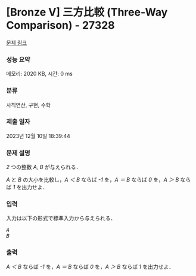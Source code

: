 # [Bronze V] 三方比較 (Three-Way Comparison) - 27328 

[문제 링크](https://www.acmicpc.net/problem/27328) 

### 성능 요약

메모리: 2020 KB, 시간: 0 ms

### 분류

사칙연산, 구현, 수학

### 제출 일자

2023년 12월 10일 18:39:44

### 문제 설명

<p><var>2</var> つの整数 <var>A, B</var> が与えられる．</p>

<p><var>A</var> と <var>B</var> の大小を比較し，<var>A ＜ B</var> ならば <var>-1</var> を，<var>A ＝ B</var> ならば <var>0</var> を，<var>A ＞ B</var> ならば <var>1</var> を出力せよ．</p>

### 입력 

 <p>入力は以下の形式で標準入力から与えられる．</p>

<pre><var>A</var>
<var>B</var></pre>

### 출력 

 <p><var>A ＜ B</var> ならば <var>-1</var> を，<var>A ＝ B</var> ならば <var>0</var> を，<var>A ＞ B</var> ならば <var>1</var> を出力せよ．</p>

